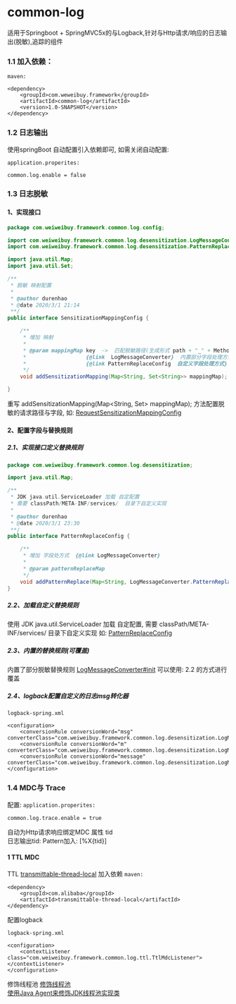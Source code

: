 # common-log
  适用于Springboot + SpringMVC5x的与Logback,针对与Http请求/响应的日志输出(脱敏),追踪的组件
  
### 1.1 加入依赖：

`maven:`
```
<dependency>
    <groupId>com.weweibuy.framework</groupId>
    <artifactId>common-log</artifactId>
    <version>1.0-SNAPSHOT</version>
</dependency>
```

### 1.2 日志输出
  使用springBoot 自动配置引入依赖即可, 如需关闭自动配置:

`application.properites:`
```
common.log.enable = false
```

### 1.3 日志脱敏
#### 1、实现接口
```java
package com.weiweibuy.framework.common.log.config;

import com.weiweibuy.framework.common.log.desensitization.LogMessageConverter;
import com.weiweibuy.framework.common.log.desensitization.PatternReplaceConfig;

import java.util.Map;
import java.util.Set;

/**
 * 脱敏 映射配置
 *
 * @author durenhao
 * @date 2020/3/1 21:14
 **/
public interface SensitizationMappingConfig {

    /**
     * 增加 映射
     *
     * @param mappingMap key  ->  匹配脱敏路径(生成形式 path + "_" + Method)   v -> 脱敏字段
     *                   {@link  LogMessageConverter}  内置部分字段处理方式
     *                   {@link PatternReplaceConfig  自定义字段处理方式}
     */
    void addSensitizationMapping(Map<String, Set<String>> mappingMap);

}
```
 重写 addSensitizationMapping(Map<String, Set<String>> mappingMap); 方法配置脱敏的请求路径与字段,
 如: [RequestSensitizationMappingConfig](../../samples/src/main/java/com/weweibuy/framework/samples/log/RequestSensitizationMappingConfig.java)

#### 2、配置字段与替换规则
##### 2.1、实现接口定义替换规则
```java
package com.weiweibuy.framework.common.log.desensitization;

import java.util.Map;

/**
 * JDK java.util.ServiceLoader 加载 自定配置
 * 需要 classPath/META-INF/services/  目录下自定义实现
 *
 * @author durenhao
 * @date 2020/3/1 23:30
 **/
public interface PatternReplaceConfig {

    /**
     * 增加 字段处方式  {@link LogMessageConverter}
     *
     * @param patternReplaceMap
     */
    void addPatternReplace(Map<String, LogMessageConverter.PatternReplace> patternReplaceMap);
}
```
##### 2.2、加载自定义替换规则
  
  使用 JDK java.util.ServiceLoader 加载 自定配置, 需要 classPath/META-INF/services/  目录下自定义实现
  如: [PatternReplaceConfig](../../samples/src/main/resources/META-INF/services/com.weiweibuy.framework.common.log.desensitization.PatternReplaceConfig)

##### 2.3、内置的替换规则(可覆盖)
  内置了部分脱敏替换规则 [LogMessageConverter#init](src/main/java/com/weiweibuy/framework/common/log/desensitization/LogMessageConverter.java)
  可以使用: 2.2 的方式进行覆盖
  
##### 2.4、logback配置自定义的日志msg转化器

`logback-spring.xml`
```
<configuration>
    <conversionRule conversionWord="msg" converterClass="com.weiweibuy.framework.common.log.desensitization.LogMessageConverter"/>
    <conversionRule conversionWord="m" converterClass="com.weiweibuy.framework.common.log.desensitization.LogMessageConverter"/>
    <conversionRule conversionWord="message" converterClass="com.weiweibuy.framework.common.log.desensitization.LogMessageConverter"/>
</configuration>
```
  
### 1.4 MDC与 Trace
  配置: 
`application.properites:`
```
common.log.trace.enable = true
```
  自动为Http请求响应绑定MDC 属性 tid  
  日志输出tid: Pattern加入:  [%X{tid}]
#### 1 TTL MDC
  TTL  [transmittable-thread-local](https://github.com/alibaba/transmittable-thread-local)
  加入依赖
`maven:`
```
<dependency>
    <groupId>com.alibaba</groupId>
    <artifactId>transmittable-thread-local</artifactId>
</dependency>
```
 配置logback
 
`logback-spring.xml`
```
<configuration>
    <contextListener class="com.weiweibuy.framework.common.log.ttl.TtlMdcListener"></contextListener>
</configuration>
```
 修饰线程池
  [修饰线程池](https://github.com/alibaba/transmittable-thread-local#22-%E4%BF%AE%E9%A5%B0%E7%BA%BF%E7%A8%8B%E6%B1%A0)  
  [使用Java Agent来修饰JDK线程池实现类](https://github.com/alibaba/transmittable-thread-local#23-%E4%BD%BF%E7%94%A8java-agent%E6%9D%A5%E4%BF%AE%E9%A5%B0jdk%E7%BA%BF%E7%A8%8B%E6%B1%A0%E5%AE%9E%E7%8E%B0%E7%B1%BB)  